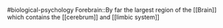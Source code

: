 #biological-psychology 
Forebrain::By far the largest region of the [[Brain]] which contains the [[cerebrum]] and [[limbic system]]